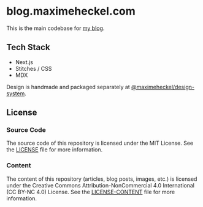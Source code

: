 # blog.maximeheckel.com

This is the main codebase for [my blog](https://blog.maximeheckel.com).

## Tech Stack

- Next.js
- Stitches / CSS
- MDX

Design is handmade and packaged separately at [@maximeheckel/design-system](https://github.com/MaximeHeckel/design-system).

## License

### Source Code

The source code of this repository is licensed under the MIT License. See the [LICENSE](https://github.com/MaximeHeckel/blog.maximeheckel.com/blob/main/LICENSE) file for more information.

### Content

The content of this repository (articles, blog posts, images, etc.) is licensed under the Creative Commons Attribution-NonCommercial 4.0 International (CC BY-NC 4.0) License. See the [LICENSE-CONTENT](https://github.com/MaximeHeckel/blog.maximeheckel.com/blob/main/content/LICENSE) file for more information.
